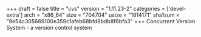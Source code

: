 +++
draft = false
title = "cvs"
version = "1.11.23-2"
categories = ['devel-extra']
arch = "x86_64"
size = "704704"
usize = "1814171"
sha1sum = "9e54c305669100e359c1afeb68bfd8bdb8f6bfa3"
+++
Concurrent Version System - a version control system